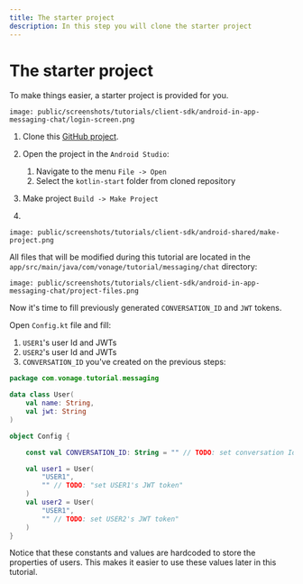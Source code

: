 ```yaml
---
title: The starter project
description: In this step you will clone the starter project
---
```


# The starter project

To make things easier, a starter project is provided for you.

```screenshot
image: public/screenshots/tutorials/client-sdk/android-in-app-messaging-chat/login-screen.png
```

1. Clone this [GitHub project](https://github.com/nexmo-community/client-sdk-android-tutorial-messaging).

2. Open the project in the `Android Studio`:
   
   1. Navigate to the menu `File -> Open` 
   2. Select the `kotlin-start` folder from cloned repository

3. Make project `Build -> Make Project`
4. 
```screenshot
image: public/screenshots/tutorials/client-sdk/android-shared/make-project.png
```

All files that will be modified during this tutorial are located in the `app/src/main/java/com/vonage/tutorial/messaging/chat` directory:

```screenshot
image: public/screenshots/tutorials/client-sdk/android-in-app-messaging-chat/project-files.png
```

Now it's time to fill previously generated `CONVERSATION_ID` and `JWT` tokens.

Open `Config.kt` file and fill:

1. `USER1`'s user Id and JWTs
2. `USER2`'s user Id and JWTs
3. `CONVERSATION_ID` you've created on the previous steps:

```kotlin
package com.vonage.tutorial.messaging

data class User(
    val name: String,
    val jwt: String
)

object Config {

    const val CONVERSATION_ID: String = "" // TODO: set conversation Id

    val user1 = User(
        "USER1",
        "" // TODO: "set USER1's JWT token"
    )
    val user2 = User(
        "USER1",
        "" // TODO: set USER2's JWT token"
    )
}

```

Notice that these constants and values are hardcoded to store the properties of users. This makes it easier to use these values later in this tutorial.
